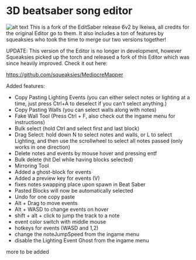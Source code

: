 # 3D beatsaber song editor
![alt text](https://github.com/Ikeiwa/3D-beatsaber-song-editor/blob/master/logo.png?raw=true)
This is a fork of the EditSaber release 6v2 by Ikeiwa, all credits for the original Editor go to them.
It also includes a ton of features by squeaksies who took the time to merge our two versions together!

UPDATE: This version of the Editor is no longer in development, however Squeaksies picked up the torch and released a fork of this Editor which was since heavily improved. Check it out here:

https://github.com/squeaksies/MediocreMapper


Added features:
- Copy Pasting Lighting Events (you can either select notes or lighting at a time, just press Ctrl+A to deselect if you can't select anything.)
- Copy Pasting Walls (you can select walls along with notes)
- Fake Wall Tool (Press Ctrl + F, also check out the ingame menu for instructions)
- Bulk select (hold Ctrl and select first and last block)
- Drag Select: hold down N to select notes and walls, or L to select Lighting, and then use the scrollwheel to select all notes passed (only works in one direction)
- Delete notes and events by mouse hover and pressing entf
- Bulk delete (hit Del while having blocks selected)
- Mirroring Tool
- Added a ghost-block for events
- Added a preview key for events (V)
- fixes notes swapping place upon spawn in Beat Saber
- Pasted Blocks will now be automatically selected
- Undo for one copy paste
- Alt + Drag to move events
- Alt + WASD to change events on hover
- shift + alt + click to jump the track to a note
- event color switch with middle mouse
- hotkeys for events (WASD and 1,2)
- change the noteJumpSpeed from the ingame menu
- disable the Lighting Event Ghost from the ingame menu

more to be added 
